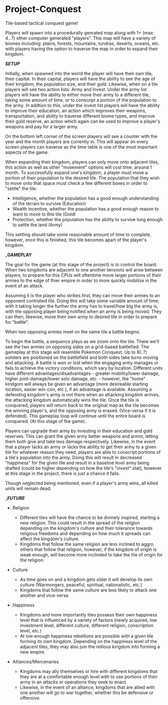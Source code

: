 # Project-Conquest
Tile-based tactical conquest game!


Players will spawn into a procedurally genrated map along with 1+ (max: 4...?) other computer generated "players". This map will have a variety of biomes including: plains, forests, mountains, tundras, deserts, oceans, etc. with players having the option to traverse the map in order to expand their kingdom.

_____________________________________________________________SETUP_____________________________________________________________

Initially, when spawned into the world the player will have their own tile, their capital. In their capital, players will have the ability to see the age of their kingdom, the population size, and their gold. Likewise, when on a tile players will see two action lists: Army and Invest. Under the army list players will have the ability to either move their army to a different tile, taking some amount of time, or to conscript a portion of the population to the army. In addtion to this, under the invest list players will have the ability to improve their education, an action which improves their weapons, transportation, and ability to traverse different biome types, and improve their gold reserve, an action which again can be used to improve a player's weapons and pay for a larger army.

On the bottom left corner of the screen players will see a counter with the year and the month players are currently in. This will appear on every screen players can traverse as the time table is one of the most important aspects of the game.

When expanding their kingdom, players can only move onto adjacent tiles, this action as well as other "movement" options will cost time, around 1 month. To successfully expand one's kingdom, a player must move a portion of their population to the desired tile. The population that they wish to move onto that space must check a few different boxes in order to "settle" the tile:
  - Intelligence, whether the population has a good enough understanding of the terrain to survive (Education)
  - Wealth Incentive, whether the population has a good enough reason to want to move to this tile (Gold)
  - Protection, whether the population has the ability to survive long enough to settle the land (Army)

This settling should take some reasonable amount of time to complete, however, once this is finished, this tile becomes apart of the player's kingdom.

___________________________________________________________GAMEPLAY__________________________________________________________

The goal for the game (at this stage of the project) is to control the board. When two kingdoms are adjacent to one another tensions will arise between players, to prepare for this CPUs will oftentime move larger portions of their armies to the edge of thier empire in order to more quickly mobilize in the event of an attack.

Assuming it is the player who strikes first, they can move their armies to an opponent controlled tile. Doing this will take some variable amount of time; with it taking longer the further the army has to travel/how big the army is, with the opposing player being notified when an army is being moved. They can then, likewise, move their own army to desired tile in order to prepare for "battle".

When two opposing armies meet on the same tile a battle begins.

To begin the battle, a sequence plays as we zoom onto the tile. There we'll see the two armies on opposing sides on a grid-based battlefied. The gameplay at this stage will resemble Pokemon Conquest. Up to 8(..?) soliders are positioned on the battlefield and both sides take turns moving and attacking. A battle is won or lost when the engaging army manages or fails to achieve the victory conditions, which vary by location. Different units have different advantages/disadvantages - greater mobility/lower damage, higher joint-damage/lower solo damage, etc. - however, the "home" kindgom will always be given an advantage (more desireable starting location, easier win-con, etc.), if an advantage is available. Assuming a defending kingdom's army is not there when an attacking kingdom arrives, the attacking kingdom automatically wins the tile. Once the tile is conquered, players will return back to the original map as the tile becomes the winning player's, and the opposing army is erased. (Vice-versa if it is defended). This gameplay loop will continue until the entire board is conquered. (At this stage of the game).

Players can upgrade their army by investing in their education and gold reserves. This can grant the given army better weapons and armor, letting them both give and take less damage respectively. Likewise, in the event that a player lacks an army or lacks the ability to get their army to a given tile for whatever reason they need, players are able to conscript portions of a tile's population into the army. Doing this will result in decreased "happiness" for the given tile and result in a baseline level army being drafted (could be higher depending on how the tile's "invest" stat), however at this stage in the project, there is just a chance it fails.

Though neglected being mentioned, even if a player's army wins, all killed units will remain dead.

____________________________________________________________FUTURE___________________________________________________________

- Religion
  - Different tiles will have the chance to be divinely inspired, starting a new religion. This could result in the spread
    of the religion depending on the kingdom's culture and their tolerance towards religious freedoms and depending on how
    much it spreads can affect the kingdom's culture.
  - Kingdoms that follow the same religion are less inclined to aggro others that follow that religion, however, if the
    kingdom of origin is weak enough, will become more inclinded to take the tile of origin for the religion.

- Culture
  - As time goes on and a kingdom gets older it will develop its own culture (Warmongers, peaceful, spiritual,
    nationalistic, etc.)
  - Kingdoms that follow the same culture are less likely to attack one another and vice-versa.

- Happiness
  - Kingdoms and more importantly tiles possess their own happiness level that is influenced by a variety of factors (newly
    acquired, low investment level, different culture, different religion, conscription level, etc.)
  - At low enough happiness rebellions are possible with a given tile forming its own kingdom. Depending on the happiness
    level of the adjacent tiles, they may also join the rellious kingdom into forming a new empire.

- Alliances/Mercenaries
  - Kingdoms may ally themselves or hire with different kingdoms that they are at a comfortable enough level with to use
    portions of their army in an attacks or operations they seek to enact.
  - Likewise, in the event of an alliance, kingdoms that are allied with one another will go to war together, whether this
    be defensive or offensive.
